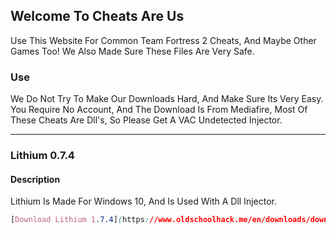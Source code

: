 ## Welcome To Cheats Are Us

Use This Website For Common Team Fortress 2 Cheats, And Maybe Other Games Too!
We Also Made Sure These Files Are Very Safe.

### Use

We Do Not Try To Make Our Downloads Hard, And Make Sure Its Very Easy.
You Require No Account, And The Download Is From Mediafire, Most Of These Cheats Are Dll's, So Please Get A VAC Undetected Injector.
____

### Lithium 0.7.4
#### Description
Lithium Is Made For Windows 10, And Is Used With A Dll Injector.
```css
[Download Lithium 1.7.4](https://www.oldschoolhack.me/en/downloads/download/cc6a7489b7c0015e90dd294796cfcc1c)
```
